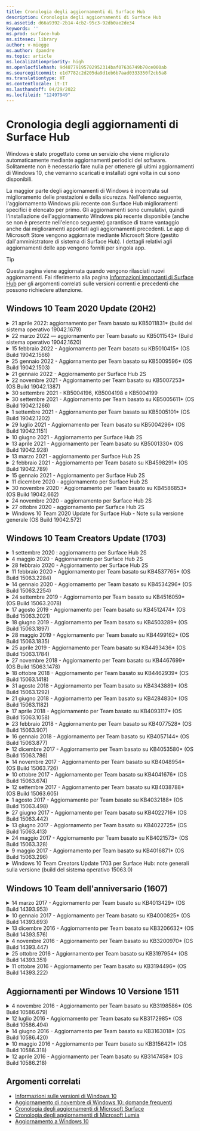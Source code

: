 ```yaml
---
title: Cronologia degli aggiornamenti di Surface Hub
description: Cronologia degli aggiornamenti di Surface Hub
ms.assetid: d66a9392-2b14-4cb2-95c3-92db0ae2de34
keywords: ''
ms.prod: surface-hub
ms.sitesec: library
author: v-miegge
ms.author: dpandre
ms.topic: article
ms.localizationpriority: high
ms.openlocfilehash: 9d48779195702952314baf07636749b70ce000ab
ms.sourcegitcommit: e1d7782c2d205da9d1eb6b7aad0333350f2cb5a8
ms.translationtype: HT
ms.contentlocale: it-IT
ms.lasthandoff: 04/29/2022
ms.locfileid: "12497949"
---
```

# <a name="surface-hub-update-history"></a>Cronologia degli aggiornamenti di Surface Hub

Windows è stato progettato come un servizio che viene migliorato automaticamente mediante aggiornamenti periodici del software. Solitamente non è necessario fare nulla per ottenere gli ultimi aggiornamenti di Windows 10, che verranno scaricati e installati ogni volta in cui sono disponibili.

La maggior parte degli aggiornamenti di Windows è incentrata sul miglioramento delle prestazioni e della sicurezza. Nell'elenco seguente, l'aggiornamento Windows più recente con Surface Hub miglioramenti specifici è elencato per primo. Gli aggiornamenti sono cumulativi, quindi l'installazione dell'aggiornamento Windows più recente disponibile (anche se non è presente nell'elenco seguente) garantisce di trarre vantaggio anche dai miglioramenti apportati agli aggiornamenti precedenti. Le app di Microsoft Store vengono aggiornate mediante Microsoft Store (gestito dall'amministratore di sistema di Surface Hub). I dettagli relativi agli aggiornamenti delle app vengono forniti per singola app.

> [!TIP]
> Questa pagina viene aggiornata quando vengono rilasciati nuovi aggiornamenti. Fai riferimento alla pagina [Informazioni importanti di Surface Hub](https://support.microsoft.com/products/surface-devices/surface-hub) per gli argomenti correlati sulle versioni correnti e precedenti che possono richiedere attenzione.

## <a name="windows-10-team-2020-update-20h2"></a>Windows 10 Team 2020 Update (20H2)

<details>
<summary>21 aprile 2022: aggiornamento per Team basato su KB5011831* (build del sistema operativo 19042.1679)</summary>

Questo aggiornamento per Surface Hub include miglioramenti alla qualità e correzioni per la sicurezza. Gli aggiornamenti principali per Surface Hub, non ancora indicati nella [Cronologia degli aggiornamenti di Windows 10](https://support.microsoft.com/help/4581839/windows-10-update-history), includono quanto segue:

* Correzione che impedisce a "Fine sessione" di attivare il messaggio "Il dispositivo richiede un aggiornamento. Riavvio per completarlo..." e successivo riavvio in alcuni scenari.
* Correzione che garantisce che il provider di servizi di configurazione [di SurfaceHub](/windows/client-management/mdm/surfacehub-csp#deviceaccount) possa essere usato con i criteri SyncML che configurano gli account del dispositivo in formato `DOMAIN\username`.
 
Fai riferimento al [Manuale dell'amministratore di Microsoft Surface Hub](/surface-hub/) per l'abilitazione e la disabilitazione delle funzionalità e dei servizi del dispositivo. *[KB5011831](https://support.microsoft.com/help/5011831)
</details>

<details>
<summary>22 marzo 2022 — aggiornamento per Team basato su KB5011543* (Build sistema operativo 19042.1620)</summary>

Questo aggiornamento per Surface Hub include miglioramenti alla qualità e correzioni per la sicurezza. Gli aggiornamenti principali per Surface Hub, non ancora indicati nella [Cronologia degli aggiornamenti di Windows 10](https://support.microsoft.com/help/4581839/windows-10-update-history), includono quanto segue:

* Consente agli amministratori di [installare App Web progressive](install-pwa-surface-hub.md) (PWA).
* Risolve un problema per il quale i Surface Hub aggiunti a Azure AD o configurati con un account amministratore locale potrebbero non riuscire a sincronizzare l'orologio del computer.
* Risolve un problema per cui l'uso dei suggerimenti di accesso a Riunioni e file con l'app Authenticator potrebbe forzare l'utente a ripetere il processo di accesso.
 
Fai riferimento al [Manuale dell'amministratore di Microsoft Surface Hub](/surface-hub/) per l'abilitazione e la disabilitazione delle funzionalità e dei servizi del dispositivo. *[KB5011543](https://support.microsoft.com/help/5011543)
</details>

<details>
<summary>15 febbraio 2022 - Aggiornamento per Team basato su KB5010415* (OS Build 19042.1566)</summary>

Questo aggiornamento per Surface Hub include miglioramenti alla qualità e correzioni per la sicurezza. Gli aggiornamenti principali di Surface Hub sono descritti in [Windows 10 Team 2020 aggiornamento 2](surface-hub-2020-update-whats-new.md#windows-10-team-2020-update-2) e includono anche:

* Correzione che consente di disabilitare i servizi Exchange durante la configurazione dell'account del dispositivo.
* Migliora l'affidabilità per alcuni scenari di configurazione dell'account del dispositivo quando si utilizza una casella di posta elettronica Exchange locale.
* Migliora l'affidabilità per alcuni scenari di impostazione dei criteri MDM quando si usa il CSP SurfaceHub.
* Migliora l'affidabilità per gli scenari di chiamata in arrivo quando si usa Skype for Business.

Fai riferimento al [Manuale dell'amministratore di Microsoft Surface Hub](/surface-hub/) per l'abilitazione e la disabilitazione delle funzionalità e dei servizi del dispositivo. *[KB5010415](https://support.microsoft.com/help/5010415)
</details>

<details>
<summary>25 gennaio 2022 - Aggiornamento per Team basato su KB5009596* (OS Build 19042.1503)</summary>

Questo aggiornamento per Surface Hub include miglioramenti alla qualità e correzioni per la sicurezza. Gli aggiornamenti principali per Surface Hub, non ancora indicati nella [Cronologia degli aggiornamenti di Windows 10](https://support.microsoft.com/help/4581839/windows-10-update-history), includono quanto segue:

* Risolve un problema a causa del quale i surface hub non potevano segnalare i dati alle aree di lavoro di Azure Log Analytics configurate.
* Risolve un problema a causa del quale l'avvio di una riunione Skype for Business dalla schermata iniziale di un Surface Hub potrebbe causare un client SfB completamente ingrandito che non era minimizzabile.
* Risolve un problema per cui Azure AD-joined Surface Hubs non precompilava l'accesso a Meetings and Files con un elenco di invitati alla riunione.
* Risolve un problema a causa del quale la rotazione delle password dell'account del dispositivo non poteva essere abilitata in alcuni scenari locali.

Fai riferimento al [Manuale dell'amministratore di Microsoft Surface Hub](/surface-hub/) per l'abilitazione e la disabilitazione delle funzionalità e dei servizi del dispositivo. *[KB5009596](https://support.microsoft.com/help/5009596)
</details>

<details>
<summary>21 gennaio 2022 - Aggiornamento per Surface Hub 2S</summary>

Questo aggiornamento è specifico per il Surface Hub 2S e fornisce gli aggiornamenti del driver e del firmware descritti di seguito:

* Aggiornamento UEFI di Surface - 694.3924.768.0
  * Migliora la sicurezza e la stabilità del sistema.
* Driver dell'interfaccia del motore di gestione Intel(R) - 2120.100.0.1085
  * Migliora la sicurezza e la stabilità del sistema.
</details>

<details>
<summary>22 novembre 2021 - Aggiornamento per Team basato su KB5007253* (OS Build 19042.1387)</summary>

Questo aggiornamento per Surface Hub include miglioramenti alla qualità e correzioni per la sicurezza. Gli aggiornamenti principali per Surface Hub, non ancora indicati nella [Cronologia degli aggiornamenti di Windows 10](https://support.microsoft.com/help/4581839/windows-10-update-history), includono quanto segue:

* Correzione che impone un limite di 32 caratteri quando si usa la politica MDM per impostare il "nome amico" su un Surface Hub.
* Correzione che corregge il comportamento dei criteri MDM AllowStorageCard quando viene ripristinato il valore 1 (schede di archiviazione consentite) da 0.
* Aggiorna per consentire al browser Edge (Chromium) di accedere agli stessi percorsi di file accessibili in Esplora file, inclusa un'unità USB collegata.

Fai riferimento al [Manuale dell'amministratore di Microsoft Surface Hub](/surface-hub/) per l'abilitazione e la disabilitazione delle funzionalità e dei servizi del dispositivo. *[KB5007253](https://support.microsoft.com/help/5007253)
</details>

<details>
<summary>30 settembre 2021 - KB5004196, KB5004198 e KB5004199</summary>

Questi aggiornamenti del Surface Hub forniscono il client Teams Room, l'agente dell’interfaccia di amministrazione di Teams e l'agente Managed Meeting Rooms. Le funzionalità principali sono descritte in [Teams Room on Surface Hub](surface-hub-teams-rooms.md).
 
Fai riferimento al [Manuale dell'amministratore di Microsoft Surface Hub](/surface-hub/) per l'abilitazione e la disabilitazione delle funzionalità e dei servizi del dispositivo.
</details>

<details>
<summary>30 settembre 2021 - Aggiornamento per Team basato su KB5005611* (OS Build 19042.1266)</summary>

Questo aggiornamento per Surface Hub include miglioramenti alla qualità e correzioni per la sicurezza. Gli aggiornamenti principali per Surface Hub, non ancora indicati nella [Cronologia degli aggiornamenti di Windows 10](https://support.microsoft.com/help/4581839/windows-10-update-history), includono quanto segue:

* Sostituisce la modalità riunione 1 (Teams preferenziale/SfB disponibile) con la funzionalità Modalità 2 (solo Teams); entrambe le impostazioni possono essere usate, ma entrambe hanno lo stesso effetto.

Fai riferimento al [Manuale dell'amministratore di Microsoft Surface Hub](/surface-hub/) per l'abilitazione e la disabilitazione delle funzionalità e dei servizi del dispositivo. *[KB5005611](https://support.microsoft.com/help/5005611)
</details>

<details>
<summary>1 settembre 2021 - Aggiornamento per Team basato su KB5005101* (OS Build 19042.1202)</summary>

Questo aggiornamento per Surface Hub include miglioramenti alla qualità e correzioni per la sicurezza. Gli aggiornamenti principali per Surface Hub sono descritti in [Windows 10 Team 2020 aggiornamento 1](surface-hub-2020-update-whats-new.md#windows-10-team-2020-update-1) e includono anche:

* Migliora l'affidabilità per alcuni scenari di configurazione dell'account del dispositivo quando si utilizza una casella di posta elettronica Exchange locale.

Fai riferimento al [Manuale dell'amministratore di Microsoft Surface Hub](/surface-hub/) per l'abilitazione e la disabilitazione delle funzionalità e dei servizi del dispositivo. *[KB5005101](https://support.microsoft.com/help/5005101)
</details>

<details>
<summary>29 luglio 2021 - Aggiornamento per Team basato su KB5004296* (OS Build 19042.1151)</summary>

Questo aggiornamento per Surface Hub include miglioramenti alla qualità e correzioni per la sicurezza. Gli aggiornamenti principali per Surface Hub, non ancora indicati nella [Cronologia degli aggiornamenti di Windows 10](https://support.microsoft.com/help/4581839/windows-10-update-history), includono quanto segue:

* Eseguire l'aggiornamento alla funzionalità "Raccogli log" per includere dati di diagnostica Windows in formato CSV.
* Correzione che assicura che la pulizia della sessione finale rimuova completamente tutti i dati correlati a Edge Chromium.
* Migliora alcuni scenari di accesso personale con Surface Hub aggiunti a Azure AD quando si usa l'app Authenticator.

Fai riferimento al [Manuale dell'amministratore di Microsoft Surface Hub](/surface-hub/) per l'abilitazione e la disabilitazione delle funzionalità e dei servizi del dispositivo. *[KB5004296](https://support.microsoft.com/help/5004296)
</details>

<details>
<summary>10 giugno 2021 - Aggiornamento per Surface Hub 2S</summary>

Questo aggiornamento è specifico per il Surface Hub 2S e fornisce gli aggiornamenti del driver e del firmware descritti di seguito:

* Aggiornamento UEFI di Surface - 694.3751.768.0
  * Risolve le vulnerabilità critiche della sicurezza e migliora la stabilità del sistema.
* Aggiornamento del firmware di Surface ME - 11.8.86.3877
  * Risolve le vulnerabilità critiche della sicurezza e migliora la stabilità del sistema.
* Driver dell'interfaccia del motore di gestione Intel(R) - 2102.100.0.1044
  * Risolve le vulnerabilità critiche della sicurezza e migliora la stabilità del sistema.
</details>

<details>
<summary>13 aprile 2021 - Aggiornamento per Team basato su KB5001330* (OS Build 19042.928)</summary>

Questo aggiornamento per Surface Hub include miglioramenti alla qualità e correzioni per la sicurezza. Gli aggiornamenti principali per Surface Hub, non ancora indicati nella [Cronologia degli aggiornamenti di Windows 10](https://support.microsoft.com/help/4581839/windows-10-update-history), includono quanto segue:

* Risolve un problema per cui alcuni dispositivi Surface Hub installavano solo gli aggiornamenti mensili della sicurezza di Windows, anziché tutti gli aggiornamenti cumulativi di Windows.

Fai riferimento al [Manuale dell'amministratore di Microsoft Surface Hub](/surface-hub/) per l'abilitazione e la disabilitazione delle funzionalità e dei servizi del dispositivo. *[KB5001330](https://support.microsoft.com/help/5001330)
</details>

<details>
<summary>13 marzo 2021 - aggiornamento per Surface Hub 2S</summary>

Questo aggiornamento è specifico per il Surface Hub 2S e fornisce gli aggiornamenti del driver e del firmware descritti di seguito:

* Driver di Bluetooth Intel(R) - 22.30.0.4
  * Migliora la sicurezza e la stabilità del sistema.
* Driver di grafica Intel(R) - 27.20.100.8682
  * Migliora la sicurezza e la stabilità del sistema.
* Driver di Wi-Fi Intel(R) - 22.30.0.11
  * Migliora la sicurezza e la stabilità del sistema.
</details>

<details>
<summary>2 febbraio 2021 - Aggiornamento per Team basato su KB4598291* (OS Build 19042.789)</summary>

Questo aggiornamento per Surface Hub include miglioramenti alla qualità e correzioni per la sicurezza. Gli aggiornamenti principali per Surface Hub, non ancora indicati nella [Cronologia degli aggiornamenti di Windows 10](https://support.microsoft.com/help/4581839/windows-10-update-history), includono quanto segue:

* Correzione che consente il funzionamento della sincronizzazione del calendario con Exchange quando l'UPN dell'account del dispositivo non è uguale al relativo SMTP.
* Consente agli amministratori di [disabilitare l'uso dell'autenticazione moderna durante la](/windows/client-management/mdm/surfacehub-csp#deviceaccount-exchangemodernauthenabled) sincronizzazione del calendario con Exchange.
* Garantisce che agli utenti Surface Hub non venga richiesto di immettere le credenziali del proxy dopo che è stata abilitata la funzionalità "Usa le credenziali dell'account del dispositivo".
* Risolve un problema per cui i controlli di aggiornamento di Windows Update e Store non vengono mai completati se un proxy che richiede l'autenticazione fosse in uso.
* Migliora l'affidabilità dell'app Connect durante gli scenari di inserimento cablato.

Fai riferimento al [Manuale dell'amministratore di Microsoft Surface Hub](/surface-hub/) per l'abilitazione e la disabilitazione delle funzionalità e dei servizi del dispositivo. *[KB4598291](https://support.microsoft.com/help/4598291)
</details>

<details>
<summary>15 gennaio 2021 - Aggiornamento per Surface Hub 2S</summary>

Questo aggiornamento è specifico per il Surface Hub 2S e fornisce gli aggiornamenti del driver e del firmware descritti di seguito:

* Aggiornamento del firmware di Surface SMC - 3.93.139.0
* Aggiornamento UEFI di Surface - 694.3473.768.0
</details>

<details>
<summary>11 dicembre 2020 - aggiornamento per Surface Hub 2S</summary>

Questo aggiornamento è specifico per il Surface Hub 2S e fornisce gli aggiornamenti del driver e del firmware descritti di seguito:

* Aggiornamento del firmware di Surface SMC - 3.92.139.0
* Aggiornamento UEFI di Surface - 694.3447.768.0
</details>

<details>
<summary>30 novembre 2020 - Aggiornamento per Team basato su KB4586853* (OS Build 19042.662)</summary>

Questo aggiornamento per Surface Hub include miglioramenti alla qualità e correzioni per la sicurezza. Gli aggiornamenti principali per Surface Hub, non ancora indicati nella [Cronologia degli aggiornamenti di Windows 10](https://support.microsoft.com/help/4581839/windows-10-update-history), includono quanto segue:

* Aggiorna alla pagina Impostazioni privacy per fornire opzioni aggiuntive.
* Risolve un problema a causa del quale le riunioni già avviate non venivano visualizzate nella schermata iniziale.
* Risolve un problema con il ripristino cloud per le impostazioni locali non en-US.
* Skype for Business
  * Migliora le prestazioni audio direzionali.
  * Ridotto il suono del "tocco della penna" quando si usa Pen durante le chiamate Skype for Business.
* Migliora l'affidabilità durante la registrazione al Windows Insider Program.
* Migliora l'affidabilità Windows Shell di Team.

Fai riferimento al [Manuale dell'amministratore di Microsoft Surface Hub](/surface-hub/) per l'abilitazione e la disabilitazione delle funzionalità e dei servizi del dispositivo. *[KB4586853](https://support.microsoft.com/help/4586853)
</details>

<details>
<summary>24 novembre 2020 - aggiornamento per Surface Hub 2S</summary>

Questo aggiornamento è specifico per il Surface Hub 2S e fornisce gli aggiornamenti del driver e del firmware descritti di seguito:

* Aggiornamento del firmware di Surface SMC - 3.91.139.0
  * Migliorare l'affidabilità dello standby connesso.
* Aggiornamento del firmware di Surface Touch - 3.91.139.0
  * Migliorare la risposta al tocco in standby collegato.
* Aggiornamento del firmware audio USB surface - 3.91.139.0
* Aggiornamento del firmware della penna di Surface - 3.91.139.0
</details>

<details>
<summary>27 ottobre 2020 - aggiornamento per Surface Hub 2S</summary>

Questo aggiornamento è specifico per il Surface Hub 2S e fornisce gli aggiornamenti del driver e del firmware descritti di seguito:

* Aggiornamento del firmware di Surface System Aggregator - 4.14.139.0
* Aggiornamento UEFI di Surface - 694.3386.768.0
</details>

<details>
<summary>Windows 10 Team 2020 Update for Surface Hub - Note sulla versione generale (OS Build 19042.572)</summary>

Questo aggiornamento per Surface Hub include miglioramenti alla qualità e correzioni per la sicurezza. Gli aggiornamenti principali Surface Hub, non descritti nella cronologia degli aggiornamenti di [Windows 10](https://support.microsoft.com/help/4581839/windows-10-update-history), sono descritti nella pagina "Novità [di Windows 10 Team 2020 Update](/surface-hub/surface-hub-2020-update-whats-new)".

Per altre informazioni sulla disponibilità degli aggiornamenti in base all'area, al metodo di distribuzione e al tipo di dispositivo, vedere la pagina "[Install Windows 10 Team 2020 Update](/surface-hub/surface-hub-2020-update)".
</details>

## <a name="windows-10-team-creators-update-1703"></a>Windows 10 Team Creators Update (1703)

<details>
<summary>1 settembre 2020 : aggiornamento per Surface Hub 2S</summary>

Questo aggiornamento è specifico per il Surface Hub 2S e fornisce gli aggiornamenti del driver e del firmware descritti di seguito:

* Aggiornamento del firmware di Surface SMC - 1.177.139.0
  * Migliora gli scenari di ripristino dei campi.
* Aggiornamento del firmware surface SSD - 5.14.139.0
  * Migliora la stabilità del sistema.
* Driver Surface Serial Hub - 9.40.139.0
  * Migliora la stabilità del sistema.
</details>

<details>
<summary>4 maggio 2020 - Aggiornamento per Surface Hub 2S</summary>

Questo aggiornamento è specifico per il Surface Hub 2S e fornisce gli aggiornamenti del driver e del firmware descritti di seguito:

* Driver audio USB Surface - 15.3.6.0
  * Migliora le prestazioni audio direzionali.
* Driver audio schermo Intel(R) - 10.27.0.5
  * Migliora gli scenari di condivisione dello schermo.
* Driver di grafica Intel(R) - 26.20.100.7263
  * Migliora la stabilità del sistema.
* Driver di Surface System - 1.7.139.0
  * Migliora la stabilità del sistema.
* Aggiornamento del firmware di Surface SMC - 1.176.139.0
  * Migliora la stabilità del sistema.
</details>

<details>
<summary>28 febbraio 2020 - Aggiornamento per Surface Hub 2S</summary>

Questo aggiornamento è specifico per il Surface Hub 2S e fornisce gli aggiornamenti del driver e del firmware descritti di seguito:

* Driver surface integration - 13.46.139.0 
  * Migliora gli scenari di luminosità dello schermo.
* Driver dell'interfaccia del motore di gestione Intel(R) - 1914.12.0.1256
  * Migliora la stabilità del sistema.
* Aggiornamento del firmware di Surface SMC - 1.161.139.0
  * Migliora le prestazioni della batteria della penna.
* Aggiornamento UEFI di Surface - 694.2938.768.0
  * Migliora la stabilità del sistema.
</details>

<details>
<summary>11 febbraio 2020 - Aggiornamento per Team basato su KB4537765* (OS Build 15063.2284)</summary>

Questo aggiornamento per Surface Hub include miglioramenti alla qualità e correzioni per la sicurezza. Gli aggiornamenti principali per Surface Hub, non ancora indicati nella [Cronologia degli aggiornamenti di Windows 10](https://support.microsoft.com/help/4018124/windows-10-update-history), includono quanto segue:

* Risolve un problema a cui gli altri partecipanti non possono ascoltare correttamente l'Hub 2S durante le chiamate Skype for Business.
* Migliora l'affidabilità per alcuni scenari di utilizzo della lingua arabo, ebraico e di altri tipi di linguaggio RTL in Surface Hub.

Fai riferimento al [Manuale dell'amministratore di Microsoft Surface Hub](/surface-hub/) per l'abilitazione e la disabilitazione delle funzionalità e dei servizi del dispositivo.
*[KB4537765](https://support.microsoft.com/help/4537765)
</details>

<details>
<summary>14 gennaio 2020 - Aggiornamento per Team basato su KB4534296* (OS Build 15063.2254)</summary>

Questo aggiornamento per Surface Hub include miglioramenti alla qualità e correzioni per la sicurezza. Gli aggiornamenti principali per Surface Hub, non ancora indicati nella [Cronologia degli aggiornamenti di Windows 10](https://support.microsoft.com/help/4018124/windows-10-update-history), includono quanto segue:

* Risoluzione di un problema relativo alla raccolta di log per Microsoft Surface Hub 2S.

Fai riferimento al [Manuale dell'amministratore di Microsoft Surface Hub](/surface-hub/) per l'abilitazione e la disabilitazione delle funzionalità e dei servizi del dispositivo.
*[KB4534296](https://support.microsoft.com/help/4534296)
</details>

<details>
<summary>24 settembre 2019 - Aggiornamento per Team basato su KB4516059* (OS Build 15063.2078)</summary>

Questo aggiornamento per Surface Hub include miglioramenti alla qualità e correzioni per la sicurezza. Gli aggiornamenti principali per Surface Hub, non ancora indicati nella [Cronologia degli aggiornamenti di Windows 10](https://support.microsoft.com/help/4018124/windows-10-update-history), includono quanto segue:

 * Aggiorna la pagina delle impostazioni di recupero di Surface Hub 2S per riflettere accuratamente le opzioni di recupero.
 * Aggiornare la schermata di benvenuto di Surface Hub 2S per migliorare la riconoscibilità del dispositivo.
 * È stato risolto un problema con lo sfondo della shell Windows Team visualizzato in modo non corretto.
 * È stato risolto un problema con la persistenza del layout del menu Start durante la configurazione con i criteri MDM.
 * È stato risolto un problema in Microsoft Edge che si verifica durante l'esplorazione di alcuni siti Web interni.
 * È stato risolto un problema Skype for Business che si verificava durante la presentazione in modalità schermo intero.

Fai riferimento al [Manuale dell'amministratore di Microsoft Surface Hub](/surface-hub/) per l'abilitazione e la disabilitazione delle funzionalità e dei servizi del dispositivo.
*[KB4503289](https://support.microsoft.com/help/4503289)
</details>

<details>
<summary>17 agosto 2019 - Aggiornamento per Team basato su KB4512474* (OS Build 15063.2021)</summary>

Questo aggiornamento per Surface Hub include miglioramenti alla qualità e correzioni per la sicurezza. Gli aggiornamenti principali per Surface Hub, non ancora indicati nella [Cronologia degli aggiornamenti di Windows 10](https://support.microsoft.com/help/4018124/windows-10-update-history), includono quanto segue:

 * Garantisce che l'uscita video in Hub 2S per impostazione predefinita sia la modalità "Duplica".
 * Migliora l'affidabilità per alcuni scenari di utilizzo della lingua araba Surface Hub.

Fai riferimento al [Manuale dell'amministratore di Microsoft Surface Hub](/surface-hub/) per l'abilitazione e la disabilitazione delle funzionalità e dei servizi del dispositivo.
*[KB4503289](https://support.microsoft.com/help/4503289)
 </details>

<details>
<summary>18 giugno 2019 - Aggiornamento per Team basato su KB4503289* (OS Build 15063.1897)</summary>

Questo aggiornamento per Surface Hub include miglioramenti alla qualità e correzioni per la sicurezza. Gli aggiornamenti principali per Surface Hub, non ancora indicati nella [Cronologia degli aggiornamenti di Windows 10](https://support.microsoft.com/help/4018124/windows-10-update-history), includono quanto segue:

* Risolve un problema che impedisce a un utente di accedere a un dispositivo Microsoft Surface Hub con un account Azure Active Directory. Questo problema si verifica perché una sessione precedente non è stata chiusa correttamente.
* Aggiunta del supporto per le connessioni TLS 1.2 ai provider di identità e ad Exchange negli scenari di configurazione degli account del dispositivo.
* Correzioni per migliorare l'affidabilità dell'app di diagnostica hardware su Hub 2S. 
* Correzione per migliorare la coerenza dell'esperienza della prima installazione su Hub 2S. 

Fai riferimento al [Manuale dell'amministratore di Microsoft Surface Hub](/surface-hub/) per l'abilitazione e la disabilitazione delle funzionalità e dei servizi del dispositivo.
*[KB4503289](https://support.microsoft.com/help/4503289)
</details>

<details>
<summary>28 maggio 2019 - Aggiornamento per Team basato su KB4499162* (OS Build 15063.1835)</summary>

Questo aggiornamento per Surface Hub include miglioramenti alla qualità e correzioni per la sicurezza. Gli aggiornamenti principali per Surface Hub, non ancora indicati nella [Cronologia degli aggiornamenti di Windows 10](https://support.microsoft.com/help/4018124/windows-10-update-history), includono quanto segue:

* Garantisce che agli utenti Surface Hub non venga richiesto di immettere le credenziali del proxy dopo che è stata abilitata la funzionalità "Usa le credenziali dell'account del dispositivo".
* Risolve un problema per cui le connessioni Skype falliscono periodicamente perché l'audio/video non utilizza il proxy corretto.
* Aggiunge il supporto per TLS 1.2 in Skype for Business.
* Risolve un errore di connessione SIP nel client Skype quando nel server Skype TLS 1.0 o TLS 1.1 è disabilitato.

Fai riferimento al [Manuale dell'amministratore di Microsoft Surface Hub](/surface-hub/) per l'abilitazione e la disabilitazione delle funzionalità e dei servizi del dispositivo.
*[KB4499162](https://support.microsoft.com/help/4499162)
</details>

<details>
<summary>25 aprile 2019 - Aggiornamento per Team basato su KB4493436* (OS Build 15063.1784)</summary>

Questo aggiornamento per Surface Hub include miglioramenti alla qualità e correzioni per la sicurezza. Gli aggiornamenti principali per Surface Hub, non ancora indicati nella [Cronologia degli aggiornamenti di Windows 10](https://support.microsoft.com/help/4018124/windows-10-update-history), includono quanto segue:

* Risolve il problema di sincronizzazione video e audio con alcuni dispositivi USB collegati al Surface Hub.

Fai riferimento al [Manuale dell'amministratore di Microsoft Surface Hub](/surface-hub/) per l'abilitazione e la disabilitazione delle funzionalità e dei servizi del dispositivo.
*[KB4493436](https://support.microsoft.com/help/4493436)
</details>

<details>
<summary>27 novembre 2018 - Aggiornamento per Team basato su KB4467699* (OS Build 15063.1478)</summary>

Questo aggiornamento per Surface Hub include miglioramenti alla qualità e correzioni per la sicurezza. Gli aggiornamenti principali per Surface Hub, non ancora indicati nella [Cronologia degli aggiornamenti di Windows 10](https://support.microsoft.com/help/4018124/windows-10-update-history), includono quanto segue:

* Risolve un problema che impedisce ad alcuni utenti di accedere a "Le mie riunioni e i miei file".

Fai riferimento al [Manuale dell'amministratore di Microsoft Surface Hub](/surface-hub/) per l'abilitazione e la disabilitazione delle funzionalità e dei servizi del dispositivo.
*[KBKB4467699](https://support.microsoft.com/help/KB4467699)
</details>

<details>
<summary>18 ottobre 2018 - Aggiornamento per Team basato su KB4462939* (OS Build 15063.1418)</summary>

Questo aggiornamento per Surface Hub include miglioramenti alla qualità e correzioni per la sicurezza. Gli aggiornamenti principali per Surface Hub, non ancora indicati nella [Cronologia degli aggiornamenti di Windows 10](https://support.microsoft.com/help/4018124/windows-10-update-history), includono quanto segue:

* Correzioni a Skype for Business: 
  * Risoluzione di un problema di connessione di Skype for Business alla ripresa dallo stato di sospensione
  * Risoluzione di un problema di connessione di rete di Skype for Business, quando il dispositivo è connesso a Internet
  * Risoluzione dell'arresto anomalo di Skype for Business durante la ricerca di utenti dalla directory
* Risolve il problema a causa del quale l'hub segnala “erroneamente nessuna connessione” Internet negli ambienti proxy aziendali.
* È stata implementata una funzionalità che consente ai clienti di acconsentire esplicitamente a una nuova esperienza di Whiteboard.

Fai riferimento al [Manuale dell'amministratore di Microsoft Surface Hub](/surface-hub/) per l'abilitazione e la disabilitazione delle funzionalità e dei servizi del dispositivo.
*[KB4462939](https://support.microsoft.com/help/4462939)
</details>

<details>
<summary>31 agosto 2018 - Aggiornamento per Team basato su KB4343889* (OS Build 15063.1292)</summary>

Questo aggiornamento per Surface Hub include miglioramenti alla qualità e correzioni per la sicurezza. Gli aggiornamenti principali per Surface Hub, non ancora indicati nella [Cronologia degli aggiornamenti di Windows 10](https://support.microsoft.com/help/4018124/windows-10-update-history), includono quanto segue:

* Aggiunge il supporto per Microsoft Teams
* Risolve il problema di gestione delle attività con la registrazione di Intune
* Disattivazione dei servizi di posta elettronica e messaggistica immediata per l'Hub autorizzata per gli amministratori
* Ulteriori correzioni di bug e miglioramenti all'affidabilità per l'app Skype for Business in Surface Hub

Fai riferimento al [Manuale dell'amministratore di Microsoft Surface Hub](/surface-hub/) per l'abilitazione e la disabilitazione delle funzionalità e dei servizi del dispositivo.
*[KB4343889](https://support.microsoft.com/help/4343889)
</details>

<details>
<summary>21 giugno 2018 - Aggiornamento per Team basato su KB4284830* (OS Build 15063.1182)</summary>

Questo aggiornamento per Surface Hub include miglioramenti alla qualità e correzioni per la sicurezza. Gli aggiornamenti principali per Surface Hub, non ancora indicati nella [Cronologia degli aggiornamenti di Windows 10](https://support.microsoft.com/help/4018124/windows-10-update-history), includono quanto segue:

* Modifica della telemetria a supporto dei requisiti del GDPR in EMEA

Fai riferimento al [Manuale dell'amministratore di Microsoft Surface Hub](/surface-hub/) per l'abilitazione e la disabilitazione delle funzionalità e dei servizi del dispositivo.
*[KB4284830](https://support.microsoft.com/help/KB4284830)
</details>

<details>
<summary>17 aprile 2018 - Aggiornamento per Team basato su KB4093117* (OS Build 15063.1058)</summary>

Questo aggiornamento per Surface Hub include miglioramenti alla qualità e correzioni per la sicurezza. Gli aggiornamenti principali per Surface Hub, non ancora indicati nella [Cronologia degli aggiornamenti di Windows 10](https://support.microsoft.com/help/4018124/windows-10-update-history), includono quanto segue:

* Risolve un problema di proiezione cablata
* Abilita l'aggiornamento in blocco per determinati criteri MDM (Mobile Device Management)
* Risoluzione del problema di connessione telefonica per le chiamate internazionali
* Risoluzione del problema di risoluzione delle immagini quando 2 Surface Hub partecipano alla stessa riunione
* Risolve l'errore di gestione del certificato OMS (Operations Management Suite)
* Risoluzione di un problema di sicurezza per la pulizia alla fine di una sessione
* Risoluzione del problema di Miracast, quando viene specificato Surface Hub per i canali da 149 a 165
  * I canali da 149 a 165 continueranno a essere inutilizzabile in Europa, Giappone o Israele a causa della normativa governativa internazionale

Fai riferimento al [Manuale dell'amministratore di Microsoft Surface Hub](/surface-hub/) per l'abilitazione e la disabilitazione delle funzionalità e dei servizi del dispositivo.
*[KB4093117](https://support.microsoft.com/help/4093117)
</details>

<details>
<summary>23 febbraio 2018 - Aggiornamento per Team basato su KB4077528* (OS Build 15063.907)</summary>

Questo aggiornamento per Surface Hub include miglioramenti alla qualità e correzioni per la sicurezza. Gli aggiornamenti principali per Surface Hub, non ancora indicati nella [Cronologia degli aggiornamenti di Windows 10](https://support.microsoft.com/help/4018124/windows-10-update-history), includono quanto segue:

* È stato risolto un problema per cui le impostazioni MDM non venivano applicate correttamente
* Processo di pulizia migliorato

Fai riferimento al [Manuale dell'amministratore di Microsoft Surface Hub](/surface-hub/) per l'abilitazione e la disabilitazione delle funzionalità e dei servizi del dispositivo.
*[KB4077528](https://support.microsoft.com/help/4077528)
</details>

<details>
<summary>16 gennaio 2018 - Aggiornamento per Team basato su KB4057144* (OS Build 15063.877)</summary>

Questo aggiornamento per Surface Hub include miglioramenti alla qualità e correzioni per la sicurezza. Gli aggiornamenti principali per Surface Hub, non ancora indicati nella [Cronologia degli aggiornamenti di Windows 10](https://support.microsoft.com/help/4018124/windows-10-update-history), includono quanto segue:

* Aggiunta della possibilità di gestire il layout dei riquadri del menu Start tramite MDM
* Correzione di bug MDM nella configurazione della rotazione delle password

Fai riferimento al [Manuale dell'amministratore di Microsoft Surface Hub](/surface-hub/) per l'abilitazione e la disabilitazione delle funzionalità e dei servizi del dispositivo.
*[KB4057144](https://support.microsoft.com/help/4057144)
</details>

<details>
<summary>12 dicembre 2017 - Aggiornamento per Team basato su KB4053580* (OS Build 15063.786)</summary>

Questo aggiornamento per Surface Hub include miglioramenti alla qualità e correzioni per la sicurezza. Gli aggiornamenti principali per Surface Hub, non ancora indicati nella [Cronologia degli aggiornamenti di Windows 10](https://support.microsoft.com/help/4018124/windows-10-update-history), includono quanto segue:

* Risoluzione del problema relativo ai flash dei video della fotocamera (instabilità o tremolii) durante le chiamate Skype for Business
* Risoluzione del problema dell'ID SSD del centro notifiche

Fai riferimento al [Manuale dell'amministratore di Microsoft Surface Hub](/surface-hub/) per l'abilitazione e la disabilitazione delle funzionalità e dei servizi del dispositivo.
*[KB4053580](https://support.microsoft.com/help/4053580)
</details>

<details>
<summary>14 novembre 2017 - Aggiornamento per Team basato su KB4048954* (OS Build 15063.726)</summary>

Questo aggiornamento per Surface Hub include miglioramenti alla qualità e correzioni per la sicurezza. Gli aggiornamenti principali per Surface Hub, non ancora indicati nella [Cronologia degli aggiornamenti di Windows 10](https://support.microsoft.com/help/4018124/windows-10-update-history), includono quanto segue:

* Aggiornamento della funzionalità che consente ai clienti di abilitare l'autenticazione di rete cablata 802.1x tramite criteri MDM.
* Aggiornamento della funzionalità che consente agli utenti di selezionare in modo dinamico un'applicazione di propria scelta quando aprono un file.
* Correzione che assicura che la pulizia della sessione finale rimuova completamente tutte le connessioni tra l'account utente e il dispositivo.
* Correzione alle prestazioni che migliora i tempi di pulizia e la durata della connessione Miracast.
* Introduce l'utilizzo dell'autenticazione facile durante riunioni ad hoc.
* Correzione che garantisce l'uso dello stesso proxy configurato per il dispositivo da parte dei componenti di servizio.
* Riduzione e protezione più accurata della telemetria trasmessa dal dispositivo, riducendo al contempo l'utilizzo della larghezza di banda.
* Abilitazione di una funzionalità che consente agli utenti di fornire il feedback a Microsoft al termine di una riunione.

Fai riferimento al [Manuale dell'amministratore di Microsoft Surface Hub](/surface-hub/) per l'abilitazione e la disabilitazione delle funzionalità e dei servizi del dispositivo.
*[KB4048954](https://support.microsoft.com/help/4048954)
</details>

<details>
<summary>10 ottobre 2017 - Aggiornamento per Team basato su KB4041676* (OS Build 15063.674)</summary>

Questo aggiornamento per Surface Hub include miglioramenti alla qualità e correzioni per la sicurezza. Gli aggiornamenti principali per Surface Hub, non ancora indicati nella [Cronologia degli aggiornamenti di Windows 10](https://support.microsoft.com/help/4018124/windows-10-update-history), includono quanto segue:

* Skype for Business
  * Risolve il problema che richiedeva il riavvio del dispositivo quando si riprendeva dalla sospensione.
  * Risolve il problema a causa del quale i contatti esterni non si risolvevano tramite l'account dell'hub online di Skype.
* PowerPoint
  * Risolve il problema a causa del quale alcune presentazioni di PowerPoint non proiettavano nell'hub.
* Generale
  * Correzione per risolvere il problema a causa del quale la porta USB non può essere disabilitata dall'amministratore di sistema.

*[KB4041676](https://support.microsoft.com/help/4041676)
</details>

<details>
<summary>12 settembre 2017 - Aggiornamento per Team basato su KB4038788* (OS Build 15063.605) </summary>

Questo aggiornamento per Surface Hub include miglioramenti alla qualità e correzioni per la sicurezza. Gli aggiornamenti principali per Surface Hub, non ancora indicati nella [Cronologia degli aggiornamenti di Windows 10](https://support.microsoft.com/help/4018124/windows-10-update-history), includono quanto segue:

* Sicurezza
  * Risoluzione del problema con Bitlocker quando il dispositivo viene riattivato dalla modalità di sospensione.
* Generale
  * Riduzione della frequenza/quantità di dati di telemetria per l'integrità del dispositivo, migliorando le prestazioni del sistema.
  * Risoluzione del problema che impediva al dispositivo di raccogliere i registri di sistema.

*[KB4038788](https://support.microsoft.com/help/4038788)
</details>

<details>
<summary>1 agosto 2017 - Aggiornamento per Team basato su KB4032188* (OS Build 15063.498)</summary>

* Skype for Business 
  * Risolve il problema di accesso a Skype for Business, che richiede un nuovo tentativo o un riavvio del sistema.
  * Risolve il problema relativo alla visualizzazione non corretta dell'orario della riunione di Skype for Business.
  * Correzioni per migliorare Surface Hub affidabilità di Skype for Business.

*[KB4032188](https://support.microsoft.com/help/4032188)
</details>

<details>
<summary>27 giugno 2017 - Aggiornamento per Team basato su KB4022716* (OS Build 15063.442)</summary>

Questo aggiornamento per Surface Hub include miglioramenti alla qualità e correzioni per la sicurezza. Gli aggiornamenti principali per Surface Hub, non ancora indicati nella [Cronologia degli aggiornamenti di Windows 10](https://support.microsoft.com/help/4018124/windows-10-update-history), includono quanto segue:

* Risoluzione di un problema relativo agli arresti anomali del driver NVIDIA che potrebbe richiedere lo spegnimento del dispositivo Surface Hub da 84 pollici in modalità di sospensione e un riavvio manuale.
* Risoluzione del problema relativo al mancato avvio di alcune app su Surface Hub da 84 pollici.

*[KB4022716](https://support.microsoft.com/help/4022716)
</details>

<details>
<summary>13 giugno 2017 - Aggiornamento per Team basato su KB4022725* (OS Build 15063.413)</summary>

Questo aggiornamento per Surface Hub include miglioramenti alla qualità e correzioni per la sicurezza. Gli aggiornamenti principali per Surface Hub, non ancora indicati nella [Cronologia degli aggiornamenti di Windows 10](https://support.microsoft.com/help/4018124/windows-10-update-history), includono quanto segue:

* Generale
  * Risoluzione del problema relativo al rilascio dell'input penna
  * Risoluzione del problema che causava un periodo di tempo prolungato per la "pulizia" della riunione

*[KB4022725](https://support.microsoft.com/help/4022725)
</details>

<details>
<summary>24 maggio 2017 - Aggiornamento per Team basato su KB4021573* (OS Build 15063.328)</summary>

Questo aggiornamento per Surface Hub include miglioramenti alla qualità e correzioni per la sicurezza. Gli aggiornamenti principali per Surface Hub, non ancora indicati nella [Cronologia degli aggiornamenti di Windows 10](https://support.microsoft.com/help/4018124/windows-10-update-history), includono quanto segue:

* Generale
  * Risolto il problema della conservazione delle impostazioni del proxy durante l'aggiornamento

*[KB4021573](https://support.microsoft.com/help/4021573)
</details>

<details>
<summary>9 maggio 2017 - Aggiornamento per Team basato su KB4016871* (OS Build 15063.296)</summary>

Questo aggiornamento per Surface Hub include miglioramenti alla qualità e correzioni per la sicurezza. Gli aggiornamenti principali per Surface Hub, non ancora indicati nella [Cronologia degli aggiornamenti di Windows 10](https://support.microsoft.com/help/4018124/windows-10-update-history), includono quanto segue:

* Generale
  * Risoluzione del problema relativo al ciclo di sospensione/riattivazione
  * Risoluzione di diversi problemi relativi alla reimpostazione e al ripristino
  * Risoluzione del problema relativo alla scheda Cronologia degli aggiornamenti
  * Risoluzione del problema relativo all'avvio del servizio Miracast
* App
  * Correzione dell'errore relativo all'aggiornamento del pacchetto dell'app

*[KB4016871](https://support.microsoft.com/help/4016871)
</details>

<details>
<summary>Windows 10 Team Creators Update 1703 per Surface Hub: note generali sulla versione (build del sistema operativo 15063.0)</summary>

Questo aggiornamento per Surface Hub include miglioramenti alla qualità e correzioni per la sicurezza. Gli aggiornamenti principali per Surface Hub, non ancora indicati nella [Cronologia degli aggiornamenti di Windows 10](https://support.microsoft.com/help/4018124/windows-10-update-history), includono quanto segue:

* Evoluzione dell'esperienza di schermo di grandi dimensioni 
  * Miglioramento della sequenza delle riunioni nella schermata iniziale e in Start
  * Partecipazione alle riunioni e chiusura della sessione direttamente dal menu Start
  * Possibilità dell'uso di uno schermo più ampio durante una sessione da parte delle app
  * Controlli di Skype semplificati
  * Miglioramento del meccanismo per fornire il feedback
* Accedere ai contenuti personali*
  * Single Sign-On personale dalla schermata iniziale o da Start
  * Partecipazione alle riunioni e chiusura della sessione direttamente dal menu Start
  * Accesso ai file personali tramite OneDrive for Business direttamente da Start
  * Accesso del partecipante suggerito
  * Flussi di autenticazione semplificati con l'app "Authenticator" **
* Distribuzione e gestibilità 
  * Esperienza di configurazione guidata semplificata tramite il provisioning in blocco
  * Servizio di recupero dispositivo basato su cloud
  * Supporto per il certificato client Enterprise
  * Miglioramento del supporto per le credenziali del proxy
  * Aggiunta e miglioramento del supporto per la configurazione della Qualità del servizio (QoS) di Skype
  * Aggiunta della capacità di impostare il volume del dispositivo predefinito nelle impostazioni
  * Miglioramento del supporto MDM per le [impostazioni](/surface-hub/remote-surface-hub-management) di Surface Hub
* Sicurezza migliorata 
  * Aggiunta della capacità di limitare le unità USB a solo BitLocker
  * Aggiunta della capacità di disabilitare le porte USB tramite MDM
  * Aggiunta della capacità di disabilitare la funzionalità di "ripresa della sessione" in caso di timeout
  * Aggiunta del supporto 802.1x per reti cablate
* Audio e proiezione
  * Miglioramenti dell'audio Dolby per "Human Speaker"
  * Riduzione del suono del "tocco della penna" durante l'uso della penna nelle chiamate Skype for Business
  * Aggiunta del supporto per le connessioni dell'infrastruttura Miracast
* Correzioni relative ad affidabilità e prestazioni
  * Risoluzione di diversi problemi relativi alla reimpostazione e al ripristino
  * Risoluzione del problema di autenticazione di Surface Hub Exchange durante l'uso dei certificati client
  * Miglioramento della stabilità delle credenziali e della connessione di rete Wi-Fi
  * Risoluzione di problemi di sincronizzazione e crepitio dell'audio Miracast durante la riproduzione di video
  * Impostazione per disattivare il comportamento della connessione automatica inclusa

*La funzionalità single sign-in richiede l'uso di Office365 e OneDrive for Business **Fare riferimento alla Guida all'amministratore per i requisiti di servizio

</details>

## <a name="windows-10-team-anniversary-update-1607"></a>Windows 10 Team dell'anniversario (1607)

<details>
<summary>14 marzo 2017 - Aggiornamento per Team basato su KB4013429* (OS Build 14393.953)</summary>

Questo aggiornamento per Surface Hub include miglioramenti alla qualità e correzioni per la sicurezza. Gli aggiornamenti principali per Surface Hub, non ancora indicati nella [Cronologia degli aggiornamenti di Windows 10](https://support.microsoft.com/help/4018124/windows-10-update-history), includono quanto segue:

* Generale
  * Correzione della sicurezza per Esplora file per impedire la navigazione in percorsi dei file con restrizioni
* Skype for Business
  * Correzione della latenza dell'indirizzo durante la condivisione dello schermo basata su Desktop remoto

*[KB4013429](https://support.microsoft.com/help/4013429)
</details>

<details>
<summary>10 gennaio 2017 - Aggiornamento per Team basato su KB4000825* (OS Build 14393.693)</summary>

Questo aggiornamento per Surface Hub include miglioramenti alla qualità e correzioni per la sicurezza. Gli aggiornamenti principali per Surface Hub, non ancora indicati nella [Cronologia degli aggiornamenti di Windows 10](https://support.microsoft.com/help/4018124/windows-10-update-history), includono quanto segue:

* Abilitazione della selezione dei layout di tastiera 106/109 per l'uso con le tastiere fisiche giapponesi

*[KB4000825](https://support.microsoft.com/help/4000825)
</details>

<details>
<summary>13 dicembre 2016 - Aggiornamento per Team basato su KB3206632* (OS Build 14393.576)</summary>

Questo aggiornamento per Surface Hub include miglioramenti alla qualità e correzioni per la sicurezza. Gli aggiornamenti principali per Surface Hub, non ancora indicati nella [Cronologia degli aggiornamenti di Windows 10](https://support.microsoft.com/help/4018124/windows-10-update-history), includono quanto segue:

* Risoluzione del problema relativo alla distorsione audio con la connessione cablata

*[KB3206632](https://support.microsoft.com/help/3206632)
</details>

<details>
<summary>4 novembre 2016 - Aggiornamento per Team basato su KB3200970* (OS Build 14393.447)</summary>

Questo aggiornamento all'Aggiornamento dell'anniversario di Windows 10 Team (versione 1607) per Surface Hub include miglioramenti alla qualità e correzioni per la sicurezza. Gli aggiornamenti principali per Surface Hub, non ancora indicati nella [Cronologia degli aggiornamenti di Windows 10](https://support.microsoft.com/help/4018124/windows-10-update-history), includono quanto segue:

* Correzione di bug di Skype for Business per migliorare l'affidabilità

*[KB3200970](https://support.microsoft.com/help/3200970)
</details>

<details>
<summary>25 ottobre 2016 - Aggiornamento per Team basato su KB3197954* (OS Build 14393.351)</summary>

Questo aggiornamento per Surface Hub include miglioramenti alla qualità e correzioni per la sicurezza. Gli aggiornamenti principali per Surface Hub, non ancora indicati nella [Cronologia degli aggiornamenti di Windows 10](https://support.microsoft.com/help/4018124/windows-10-update-history), includono quanto segue:

* Abilitazione della nuova funzionalità Sospensione in OS e BIOS per ridurre il consumo di energia di Surface Hub e migliorare l'affidabilità a lungo termine
* Generale
  * Risoluzione di scenari in cui talvolta non viene visualizzata la tastiera su schermo
  * Risoluzione del cambiamento dell'applicazione Lavagna che può verificarsi occasionalmente quando si apre una riunione pianificata
  * Risoluzione dei problemi che impedivano agli Amministratori di modificare la password dell'amministratore locale dopo la reimpostazione del dispositivo
  * Modifica del BIOS per la risoluzione del problema relativo al rilevamento della barra di stato durante la reimpostazione del dispositivo
  * Aggiornamento della UEFI per risolvere problemi di spegnimento del dispositivo

*[KB3197954](https://support.microsoft.com/help/3197954)
</details>

<details>
<summary>11 ottobre 2016 - Aggiornamento per Team basato su KB3194496* (OS Build 14393.222)</summary>

Questo aggiornamento consente di installare l'Aggiornamento dell'anniversario di Windows 10 Team in Surface Hub e include miglioramenti alla qualità e correzioni per la sicurezza. Il dispositivo verrà eseguito Windows 10 versione 1607 dopo l'installazione. Gli aggiornamenti chiave Surface Hub, non già descritti nella [Windows 10 cronologia degli aggiornamenti](https://support.microsoft.com/help/4018124/windows-10-update-history), includono:

* Skype for Business
  * Miglioramenti delle prestazioni durante le riunioni, inclusi i problemi che si verificano quando si partecipa a riunioni con account federati
  * Supporto VBSS (Video Based Screen Sharing) ora disponibile su Skype for Business per Surface Hub
  * Risolto il problema della disconnessione dopo 5 minuti di inattività
  * Risolto il problema dell'errore di condivisione schermo Skype Hub-a-Hub
  * Miglioramenti al video Skype, tra cui:
    * Perdita del video durante riunioni con più presentatori
    * Ritaglio video durante le chiamate
    * Il video delle chiamate in uscita non visualizzabile dagli altri partecipanti
  * Risolto il problema dell'errore di accesso UPN
  * Risolto il problema con la tastiera durante le chiamate SIP (Session Initiation Protocol)
* Lavagna
  * L'utente può ora salvare e richiamare le sessioni Lavagna utilizzando il servizio online OneDrive (attraverso la funzionalità Condivisione)
  * Miglioramento dell'avvio della lavagna quando si rimuove una penna dal supporto
* App
  * App OneDrive preinstallata per l'accesso ai file personali e di lavoro
  * App Foto preinstallata per visualizzare foto e video
  * App PowerBI preinstallata per visualizzare i dashboard
  * Le app di Office, cioè Word, Excel e PowerPoint, sono tutte abilitate all'input penna
  * Edge su Surface Hub ora supporta i siti web basati su flash
* Generale
  * Abilitata la selezione del dispositivo audio (per Surface Hub collegati mediante dispositivi audio esterni)
  * Abilitato il supporto per HDCP su connettore di uscita DisplayPort
  * Modifiche dell'interfaccia utente di sistema alle impostazioni per l'ottimizzazione dell'usabilità (per ulteriori dettagli, fare riferimento a [Guide dell'utente e dell'amministratore](https://www.microsoft.com/surface/support/surface-hub))
  * Correzioni di bug e ottimizzazione delle prestazioni per velocizzare il flusso di accesso ad Azure Active Directory
  * Migliorato in modo significativo il tempo necessario per la reimpostazione e il ripristino di Surface Hub
  * L'interfaccia utente Windows Defender è stata aggiunta nelle impostazioni
  * Esperienza utente touch migliorata per l'avvio
  * Abilitato il supporto per proiezioni wireless superiori a 1080p via Miracast sui dispositivi supportati
  * Risolte le false notifiche all'avvio "Nessuna connessione Internet" e "Gli appuntamenti potrebbero non essere aggiornati"
  * Miglioramento dell'affidabilità della tastiera su schermo
  * Supporto aggiuntivo per la creazione di pacchetti di provisioning Surface Hub tramite Windows ICD (Imaging & Configuration Designer) e migliorata soluzione di monitoraggio di Surface Hub su OMS (Operations Management Suite)

*[KB3194496](https://support.microsoft.com/help/3194496)
</details>

## <a name="updates-for-windows-10-version-1511"></a>Aggiornamenti per Windows 10 Versione 1511

<details>
<summary>4 novembre 2016 - Aggiornamento per Team basato su KB3198586* (OS Build 10586.679)</summary>

Questo aggiornamento al Windows 10 Team (versione 1511) a Surface Hub include miglioramenti qualitativi e correzioni della sicurezza descritte in [Windows 10 Update History](https://support.microsoft.com/help/4018124/windows-10-update-history). Non sono presenti elementi specifici per Surface Hub in questo aggiornamento.

*[KB3198586](https://support.microsoft.com/help/3198586)
</details>

<details>
<summary>12 luglio 2016 - Aggiornamento per Team basato su KB3172985* (OS Build 10586.494)</summary>

Questo aggiornamento include miglioramenti alla qualità e correzioni per la sicurezza. Non comprende nuove funzionalità del sistema operativo. Le modifiche principali specifiche del Surface Hub (quelle non già incluse nella [Cronologia degli aggiornamenti di Windows 10](https://support.microsoft.com/help/4018124/windows-10-update-history)) includono:

* Risolto il problema che causava l'arresto anomalo di Windows
* Risolto il problema che causava l'arresto anomalo ripetuto di Edge
* Risolto il problema che causava l'arresto anomalo dei servizi prima dell'arresto del sistema
* Risolto il problema di alcuni dati delle app che non venivano rimossi nel modo appropriato dopo una sessione
* Aggiornato il driver Broadcom NFC per migliorare le prestazioni NFC
* Aggiornato il driver Marvell Wi-Fi per migliorare le prestazioni Miracast
* Aggiornato il driver Nvidia per correggere un bug di visualizzazione in cui i dispositivi Surface Hub a 84 pollici mostravano contenuti poco luminosi o sfocati
* Risolti numerosi problemi di Skype for Business inclusi: 
  * Il problema che causava la disconnessione di Skype for Business durante le riunioni
  * Il problema per cui gli utenti non potevano partecipare alla riunione quando l'organizzatore era in una configurazione federata
  * Abilitata la condivisione applicazioni di Skype for Business
  * Il problema che causava l'arresto anomalo di Skype
* Aggiunta di un prompt in "Impostazioni" per informare gli utenti che il sistema operativo si potrebbe danneggiare se la reimpostazione del dispositivo viene interrotta prima del completamento

*[KB3172985](https://support.microsoft.com/help/3172985)
</details>

<details>
<summary>14 giugno 2016 - Aggiornamento per Team basato su KB3163018* (OS Build 10586.420)</summary>

Questo aggiornamento per Surface Hub include miglioramenti alla qualità e correzioni per la sicurezza. Non comprende nuove funzionalità del sistema operativo. Gli aggiornamenti principali per Surface Hub, non ancora indicati nella [Cronologia degli aggiornamenti di Windows 10](https://support.microsoft.com/help/4018124/windows-10-update-history), includono quanto segue:

* Versione limitata. Fare riferimento a 12 luglio 2016 - [KB3172985](https://support.microsoft.com/en-us/help/3172985) (OS Build 10586.494) per Surface Hub dettagli specifici del pacchetto

*[KB3163018](https://support.microsoft.com/help/3163018)
</details>

<details>
<summary>10 maggio 2016 - Aggiornamento per Team basato su KB3156421* (OS Build 10586.318)</summary>

Questo aggiornamento per Surface Hub include miglioramenti alla qualità e correzioni per la sicurezza. Non comprende nuove funzionalità del sistema operativo. Gli aggiornamenti principali per Surface Hub, non ancora indicati nella [Cronologia degli aggiornamenti di Windows 10](https://support.microsoft.com/help/4018124/windows-10-update-history), includono quanto segue:

* Risoluzione del problema che impediva l'installazione di determinate app dello Store (OneDrive)
* Risoluzione del problema a causa del quale le funzionalità touch non rispondevano nelle applicazioni

*[KB3156421](https://support.microsoft.com/help/3156421)
</details>

<details>
<summary>12 aprile 2016 - Aggiornamento per Team basato su KB3147458* (OS Build 10586.218)</summary>

Questo aggiornamento per Surface Hub include miglioramenti alla qualità e correzioni per la sicurezza. Non comprende nuove funzionalità del sistema operativo. Gli aggiornamenti principali per Surface Hub, non ancora indicati nella [Cronologia degli aggiornamenti di Windows 10](https://support.microsoft.com/help/4018124/windows-10-update-history), includono quanto segue:

* Risoluzione del problema del livello del volume non reimpostato correttamente tra le sessioni

*[KB3147458](https://support.microsoft.com/help/3147458)
</details>

## <a name="related-topics"></a>Argomenti correlati

* [Informazioni sulle versioni di Windows 10](https://go.microsoft.com/fwlink/p/?LinkId=724328)
* [Aggiornamento di novembre di Windows 10: domande frequenti](https://windows.microsoft.com/windows-10/windows-update-faq)
* [Cronologia degli aggiornamenti di Microsoft Surface](https://go.microsoft.com/fwlink/p/?LinkId=724327)
* [Cronologia degli aggiornamenti di Microsoft Lumia](https://go.microsoft.com/fwlink/p/?LinkId=785968)
* [Aggiornamento a Windows 10](https://go.microsoft.com/fwlink/p/?LinkId=616447)

